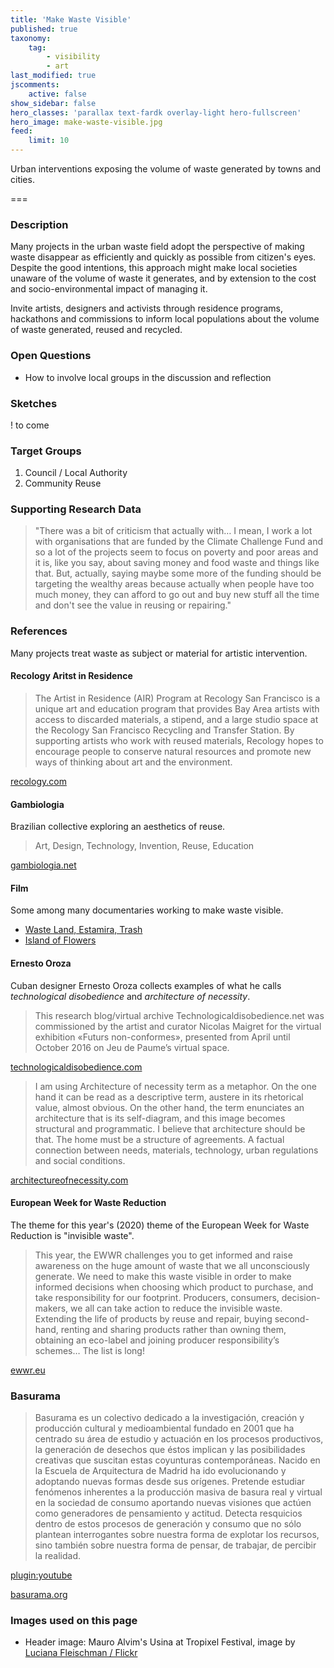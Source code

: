 ```yaml
---
title: 'Make Waste Visible'
published: true
taxonomy:
    tag:
        - visibility
        - art
last_modified: true
jscomments:
    active: false
show_sidebar: false
hero_classes: 'parallax text-fardk overlay-light hero-fullscreen'
hero_image: make-waste-visible.jpg
feed:
    limit: 10
---
```


Urban interventions exposing the volume of waste generated by towns and cities.

===

### Description

Many projects in the urban waste field adopt the perspective of making waste disappear as efficiently and quickly as possible from citizen's eyes. Despite the good intentions, this approach might make local societies unaware of the volume of waste it generates, and by extension to the cost and socio-environmental impact of managing it.

Invite artists, designers and activists through residence programs, hackathons and commissions to inform local populations about the volume of waste generated, reused and recycled.

### Open Questions

* How to involve local groups in the discussion and reflection

### Sketches

! to come

### Target Groups

1. Council / Local Authority
1. Community Reuse

### Supporting Research Data

> "There was a bit of criticism that actually with… I mean, I work a lot with organisations that are funded by the Climate Challenge Fund and so a lot of the projects seem to focus on poverty and poor areas and it is, like you say, about saving money and food waste and things like that. But, actually, saying maybe some more of the funding should be targeting the wealthy areas because actually when people have too much money, they can afford to go out and buy new stuff all the time and don't see the value in reusing or repairing."

### References

Many projects treat waste as subject or material for artistic intervention.

#### Recology Aritst in Residence

> The Artist in Residence (AIR) Program at Recology San Francisco is a unique art and education program that provides Bay Area artists with access to discarded materials, a stipend, and a large studio space at the Recology San Francisco Recycling and Transfer Station. By supporting artists who work with reused materials, Recology hopes to encourage people to conserve natural resources and promote new ways of thinking about art and the environment.

[recology.com](https://www.recology.com/recology-san-francisco/artist-in-residence-program/)

#### Gambiologia

Brazilian collective exploring an aesthetics of reuse.

> Art, Design, Technology, Invention, Reuse, Education

[gambiologia.net](http://www.gambiologia.net/blog/)

#### Film

Some among many documentaries working to make waste visible.

* [Waste Land, Estamira, Trash](../opendott/landfills)
* [Island of Flowers](../opendott/ilha-das-flores)

#### Ernesto Oroza

Cuban designer Ernesto Oroza collects examples of what he calls *technological disobedience* and *architecture of necessity*.

> This research blog/virtual archive Technologicaldisobedience.net was commissioned by the artist and curator Nicolas Maigret for the virtual exhibition «Futurs non-conformes», presented from April until October 2016 on Jeu de Paume’s virtual space.

[technologicaldisobedience.com](http://www.technologicaldisobedience.com/)

> I am using Architecture of necessity term as a metaphor. On the one hand it can be read as a descriptive term, austere in its rhetorical value, almost obvious. On the other hand, the term enunciates an architecture that is its self-diagram, and this image becomes structural and programmatic. I believe that architecture should be that. The home must be a structure of agreements. A factual connection between needs, materials, technology, urban regulations and social conditions.

[architectureofnecessity.com](http://architectureofnecessity.com/)

#### European Week for Waste Reduction

The theme for this year's (2020) theme of the European Week for Waste Reduction is "invisible waste".

> This year, the EWWR challenges you to get informed and raise awareness on the huge amount of waste that we all unconsciously generate. We need to make this waste visible in order to make informed decisions when choosing which product to purchase, and take responsibility for our footprint. Producers, consumers, decision-makers, we all can take action to reduce the invisible waste. Extending the life of products by reuse and repair, buying second-hand, renting and sharing products rather than owning them, obtaining an eco-label and joining producer responsibility’s schemes… The list is long!

[ewwr.eu](https://ewwr.eu/thematic-focus/2020-invisible-waste/)

### Basurama

> Basurama es un colectivo dedicado a la investigación, creación y producción cultural y medioambiental fundado en 2001 que ha centrado su área de estudio y actuación en los procesos productivos, la generación de desechos que éstos implican y las posibilidades creativas que suscitan estas coyunturas contemporáneas. Nacido en la Escuela de Arquitectura de Madrid ha ido evolucionando y adoptando nuevas formas desde sus orígenes. Pretende estudiar fenómenos inherentes a la producción masiva de basura real y virtual en la sociedad de consumo aportando nuevas visiones que actúen como generadores de pensamiento y actitud. Detecta resquicios dentro de estos procesos de generación y consumo que no sólo plantean interrogantes sobre nuestra forma de explotar los recursos, sino también sobre nuestra forma de pensar, de trabajar, de percibir la realidad.

[plugin:youtube](https://www.youtube.com/watch?v=E47JJNumh3w)

[basurama.org](https://basurama.org/)

### Images used on this page

* Header image: Mauro Alvim's Usina at Tropixel Festival, image by [Luciana Fleischman / Flickr](https://www.flickr.com/photos/102890313@N05/10510916333/in/pool-tropixel/)
